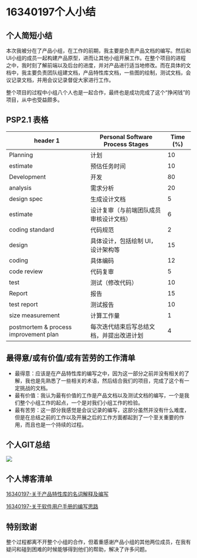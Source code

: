 # 16340197个人小结
## 个人简短小结
本次我被分在了产品小组，在工作的前期，我主要是负责产品文档的编写。然后和UI小组的成员一起构建产品原型，进而让其他小组开展工作。在整个项目的进程之中，我时刻了解前端以及后台的进度，并对产品进行适当地修改。而在具体的文档中，我主要负责团队组建文档，产品特性库文档，一些图的绘制，测试文档，会议记录文档，并用会议记录督促大家进行工作。

整个项目的过程中小组八个人也是一起合作，最终也是成功完成了这个“挣闲钱”的项目，从中也受益颇多。

## PSP2.1 表格

header 1 | Personal Software Process Stages | Time (%)
---|---|---
Planning | 计划 | 10
estimate | 预估任务时间 | 10
Development | 开发 | 80
analysis | 需求分析 | 20
design spec | 生成设计文档 | 5
estimate | 设计复审（与前端团队成员审核设计文档） | 6
coding standard | 代码规范 | 2
design | 具体设计，包括绘制 UI，设计架构等 | 15
coding | 具体编码 | 12
code review | 代码复审 | 5
test | 测试（修改代码） | 10
Report | 报告 | 15
test report | 测试报告 | 10
size measurement | 计算工作量 | 1
postmortem & process improvement plan | 每次迭代结束后写总结文档，并提出改进计划 | 4


## 最得意/或有价值/或有苦劳的工作清单
- 最得意：应该是在产品特性库的编写之中，因为这一部分之前并没有相关的了解，我也是先熟悉了一些相关的术语，然后结合我们的项目，完成了这个有一定挑战的文档。
- 最有价值：我认为最有价值的工作是产品文档以及测试文档的编写，一个是我们整个小组工作的起点，一个是对我们小组工作的检验。
- 最有苦劳：这一部分我感觉是会议记录的编写，这部分虽然并没有什么难度，但是在总结之前的工作以及开展之后的工作方面都起到了一个至关重要的作用，而且也是一个持续的过程。

## 个人GIT总结

![](./../pic/contribution-sunheming123)

## 个人博客清单

[16340197-关于产品特性库的名词解释及编写](https://blog.csdn.net/woshishmshm/article/details/93790153)

[16340197-关于软件用户手册的编写思路](https://blog.csdn.net/woshishmshm/article/details/93793761)

## 特别致谢
整个过程都离不开整个小组的合作，但着重感谢产品小组的其他两位成员，在我有疑问和碰到困难的时候能够得到他们的帮助，解决了许多问题。
